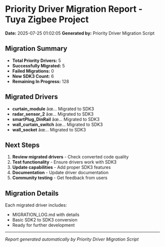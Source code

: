 # Priority Driver Migration Report - Tuya Zigbee Project

**Date:** 2025-07-25 01:02:05
**Generated by:** Priority Driver Migration Script

## Migration Summary

- **Total Priority Drivers:** 5
- **Successfully Migrated:** 5
- **Failed Migrations:** 0
- **New SDK3 Count:** 6
- **Remaining In Progress:** 128

## Migrated Drivers
- **curtain_module** âœ… Migrated to SDK3
- **radar_sensor_2** âœ… Migrated to SDK3
- **smartPlug_DinRail** âœ… Migrated to SDK3
- **wall_curtain_switch** âœ… Migrated to SDK3
- **wall_socket** âœ… Migrated to SDK3

## Next Steps

1. **Review migrated drivers** - Check converted code quality
2. **Test functionality** - Ensure drivers work with SDK3
3. **Update capabilities** - Add proper SDK3 features
4. **Documentation** - Update driver documentation
5. **Community testing** - Get feedback from users

## Migration Details

Each migrated driver includes:
- MIGRATION_LOG.md with details
- Basic SDK2 to SDK3 conversion
- Ready for further development

---
*Report generated automatically by Priority Driver Migration Script*
